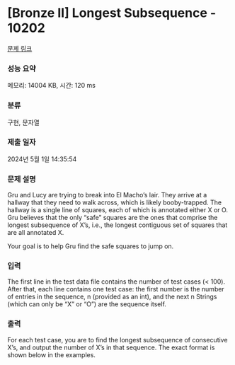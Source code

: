 # [Bronze II] Longest Subsequence - 10202 

[문제 링크](https://www.acmicpc.net/problem/10202) 

### 성능 요약

메모리: 14004 KB, 시간: 120 ms

### 분류

구현, 문자열

### 제출 일자

2024년 5월 1일 14:35:54

### 문제 설명

<p>Gru and Lucy are trying to break into El Macho’s lair. They arrive at a hallway that they need to walk across, which is likely booby-trapped. The hallway is a single line of squares, each of which is annotated either X or O. Gru believes that the only “safe” squares are the ones that comprise the longest subsequence of X’s, i.e., the longest contiguous set of squares that are all annotated X.</p>

<p>Your goal is to help Gru find the safe squares to jump on.</p>

### 입력 

 <p>The first line in the test data file contains the number of test cases (< 100). After that, each line contains one test case: the first number is the number of entries in the sequence, n (provided as an int), and the next n Strings (which can only be “X” or “O”) are the sequence itself.</p>

### 출력 

 <p>For each test case, you are to find the longest subsequence of consecutive X’s, and output the number of X’s in that sequence. The exact format is shown below in the examples.</p>

